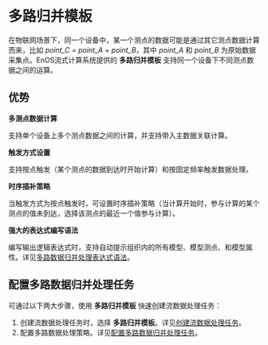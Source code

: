 # 多路归并模板

在物联网场景下，同一个设备中，某一个测点的数据可能是通过其它测点数据计算而来，比如 *point_C = point_A + point_B*，其中 *point_A* 和 *point_B* 为原始数据采集点。EnOS流式计算系统提供的 **多路归并模板** 支持同一个设备下不同测点数据之间的运算。

## 优势

**多测点数据计算**

支持单个设备上多个测点数据之间的计算，并支持带入主数据关联计算。

**触发方式设置**

支持按点触发（某个测点的数据到达时开始计算）和按固定频率触发数据处理。

**时序插补策略**

当触发方式为按点触发时，可设置时序插补策略（当计算开始时，参与计算的某个测点的值未到达，选择该测点的最近一个值参与计算）。

**强大的表达式编写语法**

编写输出逻辑表达式时，支持自动提示组织内的所有模型、模型测点、和模型属性。详见[多路数据归并处理表达式语法](/docs/data-asset/zh_CN/2.0.9/reference/statement_syntax.html)。

## 配置多路数据归并处理任务

可通过以下两大步骤，使用 **多路归并模板** 快速创建流数据处理任务：

1. 创建流数据处理任务时，选择 **多路归并模板**。详见[创建流数据处理任务](/docs/data-asset/zh_CN/2.0.9/howto/stream/creating_job.html)。
2. 配置多路数据处理策略。详见[配置多路数据归并处理任务](/docs/data-asset/zh_CN/2.0.9/howto/stream/configuring_multi_point_template.html)。
